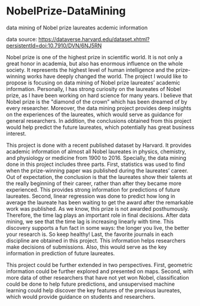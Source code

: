 # NobelPrize-DataMining
data mining of Nobel prize laureates acdemic information

data source: https://dataverse.harvard.edu/dataset.xhtml?persistentId=doi:10.7910/DVN/6NJ5RN

Nobel prize is one of the highest prize in scientific world. It is not only a great honor in academia, but also has enormous influence on the whole society. It represents the highest level of human intelligence and the prize-winning works have deeply changed the world. The project I would like to propose is focusing on data mining of Nobel prize laureates’ academic information. Personally, I has strong curiosity on the laureates of Nobel prize, as I have been working on hard science for many years. I believe that Nobel prize is the "diamond of the crown” which has been dreamed of by every researcher. Moreover, the data mining project provides deep insights on the experiences of the laureates, which would serve as guidance for general researchers. In addition, the conclusions obtained from this project would help predict the future laureates, which potentially has great business interest. 

This project is done with a recent published dataset by Harvard. It provides academic information of almost all Nobel laureates in physics, chemistry, and physiology or medicine from 1900 to 2016. Specially, the data mining done in this project includes three parts. First, statistics was used to find when the prize-winning paper was published during the laureates’ career. Out of expectation, the conclusion is that the laureates show their talents at the really beginning of their career, rather than after they became more experienced. This provides strong information for predictions of future laureates. Second, linear regression was done to predict how long in average the laureate has been waiting to get the award after the remarkable work was published. As we know, this prize is not awarded posthumously. Therefore, the time lag plays an important role in final decisions. After data mining, we see that the time lag is increasing linearly with time. This discovery supports a fun fact in some ways: the longer you live, the better your research is. So keep healthy! Last, the favorite journals in each discipline are obtained in this project. This information helps researchers make decisions of submissions. Also, this would serve as the key information in prediction of future laureates.

This project could be further extended in two perspectives. First, geometric information could be further explored and presented on maps. Second, with more data of other researchers that have not yet won Nobel, classification could be done to help future predictions, and unsupervised machine learning could help discover the key features of the previous laureates, which would provide guidance on students and researchers. 




